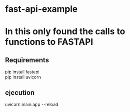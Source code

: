 # fast-api-example
<title>This is a simple example FASTAPI</title>
<h1> In this only found the calls to functions to FASTAPI</h1>

<h2>Requirements</h2>
pip install fastapi<br>
pip install uvicorn

<h2>ejecution</h2>
uvicorn main:app --reload
